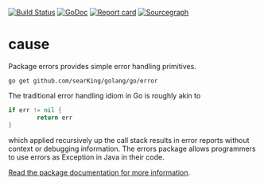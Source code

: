 [![Build Status](https://travis-ci.org/searKing/travis-ci.svg?branch=github.com/golang/go/error)](https://travis-ci.org/searKing/travis-ci)
[![GoDoc](https://godoc.org/github.com/searKing/golang/go/error?status.svg)](https://godoc.org/github.com/searKing/golang/go/error)
[![Report card](https://goreportcard.com/badge/github.com/searKing/golang/go/error)](https://goreportcard.com/report/github.com/searKing/golang/go/error) 
[![Sourcegraph](https://sourcegraph.com/github.com/searKing/golang/-/badge.svg)](https://sourcegraph.com/github.com/searKing/travis-ci@github.com/golang/go/error?badge)
# cause 
Package errors provides simple error handling primitives.

`go get github.com/searKing/golang/go/error`

The traditional error handling idiom in Go is roughly akin to
```go
if err != nil {
        return err
}
```
which applied recursively up the call stack results in error reports without context or debugging information. 
The errors package allows programmers to use errors as Exception in Java in their code.


[Read the package documentation for more information](https://godoc.org/github.com/searKing/golang/go/error).

